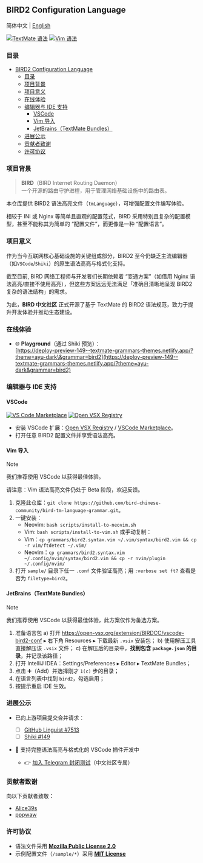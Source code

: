 ## BIRD2 Configuration Language

简体中文 | [English](README.md)

[![TextMate 语法](https://img.shields.io/github/v/tag/bird-chinese-community/bird-tm-language-grammar?filter=tm-v*&label=TextMate%20语法)](https://github.com/bird-chinese-community/bird-tm-language-grammar/releases) [![Vim 语法](https://img.shields.io/github/v/tag/bird-chinese-community/bird-tm-language-grammar?filter=vim-v*&label=Vim%20语法)](https://github.com/bird-chinese-community/bird-tm-language-grammar/releases)

### 目录

- [BIRD2 Configuration Language](#bird2-configuration-language)
  - [目录](#目录)
  - [项目背景](#项目背景)
  - [项目意义](#项目意义)
  - [在线体验](#在线体验)
  - [编辑器与 IDE 支持](#编辑器与-ide-支持)
    - [VSCode](#vscode)
    - [Vim 导入](#vim-导入)
    - [JetBrains（TextMate Bundles）](#jetbrains-textmate-bundles)
  - [进展公示](#进展公示)
  - [贡献者致谢](#贡献者致谢)
  - [许可协议](#许可协议)

### 项目背景

> **BIRD**（BIRD Internet Routing Daemon）  
> 一个开源的路由守护进程，用于管理网络基础设施中的路由表。

本仓库提供 BIRD2 语法高亮文件（`tmLanguage`），可增强配置文件编写体验。

相较于 INI 或 Nginx 等简单且直观的配置范式，BIRD 采用特别且复杂的配置模型，甚至不能称其为简单的 “配置文件”，而更像是一种 “配置语言”。

### 项目意义

作为当今互联网核心基础设施的关键组成部分，BIRD2 至今仍缺乏主流编辑器（如`VSCode`/`Shiki`）的原生语法高亮与格式化支持。

截至目前, BIRD 网络工程师与开发者们长期依赖着 “变通方案”（如借用 Nginx 语法高亮/直接不使用高亮），但这些方案远远无法满足「准确且清晰地呈现 BIRD2 复杂的语法结构」的需求。

为此，**BIRD 中文社区** 正式开源了基于 TextMate 的 BIRD2 语法规范，致力于提升开发体验并推动生态建设。

### 在线体验

- 🌐 **Playground**（通过 Shiki 预览）：  
  [https://deploy-preview-149--textmate-grammars-themes.netlify.app/?theme=ayu-dark\&grammar=bird2](https://deploy-preview-149--textmate-grammars-themes.netlify.app/?theme=ayu-dark&grammar=bird2)

### 编辑器与 IDE 支持

#### VSCode

[![VS Code Marketplace](https://img.shields.io/badge/VS%20Code%20Marketplace-Install-blue?logo=visual-studio-code)](https://marketplace.visualstudio.com/items?itemName=BIRDCC.vscode-bird2-conf) [![Open VSX Registry](https://img.shields.io/badge/Open%20VSX%20Registry-Install-blue?logo=eclipseide)](https://open-vsx.org/extension/BIRDCC/vscode-bird2-conf)

- 安装 VSCode 扩展：[Open VSX Registry](https://open-vsx.org/extension/BIRDCC/vscode-bird2-conf) / [VSCode Marketplace](https://marketplace.visualstudio.com/items?itemName=BIRDCC.vscode-bird2-conf)。
- 打开任意 BIRD2 配置文件并享受语法高亮。

#### Vim 导入

> [!NOTE]
> 我们推荐使用 VSCode 以获得最佳体验。
>
> 请注意：Vim 语法高亮文件仍处于 Beta 阶段，欢迎反馈。

1. 克隆此仓库：`git clone https://github.com/bird-chinese-community/bird-tm-language-grammar.git`。
2. 一键安装：
   - Neovim: `bash scripts/install-to-neovim.sh`
   - Vim: `bash scripts/install-to-vim.sh`
   或手动复制：
   - Vim：`cp grammars/bird2.syntax.vim ~/.vim/syntax/bird2.vim && cp -r vim/ftdetect ~/.vim/`
   - Neovim：`cp grammars/bird2.syntax.vim ~/.config/nvim/syntax/bird2.vim && cp -r nvim/plugin ~/.config/nvim/`
3. 打开 `sample/` 目录下任一 `.conf` 文件验证高亮；用 `:verbose set ft?` 查看是否为 `filetype=bird2`。

#### JetBrains（TextMate Bundles）

> [!NOTE]
> 我们推荐使用 VSCode 以获得最佳体验，此方案仅作为备选方案。

1. 准备语言包
   a) 打开 https://open-vsx.org/extension/BIRDCC/vscode-bird2-conf ▸ 右下角 Resources ▸ 下载最新 `.vsix` 安装包；
   b) 使用解压工具直接解压该 `.vsix` 文件；
   c) 在解压后的目录中，**找到包含 `package.json` 的目录**，并记录该路径；
2. 打开 IntelliJ IDEA：Settings/Preferences ▸ Editor ▸ TextMate Bundles；
3. 点击 ➕（Add）并选择刚才 `1(c)` 步的目录；
4. 在语言列表中找到 `bird2`，勾选启用；
5. 按提示重启 IDE 生效。

### 进展公示

- 已向上游项目提交合并请求：

  - [ ] [GitHub Linguist #7513](https://github.com/github/linguist/pull/7513)
  - [ ] [Shiki #149](https://github.com/shikijs/textmate-grammars-themes/pull/149)

- 🚧 支持完整语法高亮与格式化的 VSCode 插件开发中
  - 👉 [加入 Telegram 封闭测试](https://t.me/bird_cnn/23)（中文社区专属）

### 贡献者致谢

向以下贡献者致敬：

- [Alice39s](https://github.com/Alice39s)
- [pppwaw](https://github.com/pppwaw)

### 许可协议

- 语法文件采用 **[Mozilla Public License 2.0](LICENSE.syntax)**
- 示例配置文件（`/sample/*`）采用 **[MIT License](LICENSE.sample)**

[public-code-search-results-list]: https://github.com/search?q=%22protocol+bgp%22+OR+%22neighbor%22+OR+%22local+as%22+path%3A*.conf+NOT+is%3Afork&type=code&ref=advsearch
[public-repo-search-results-list]: https://github.com/search?q=bird+config&type=repositories&ref=advsearch
